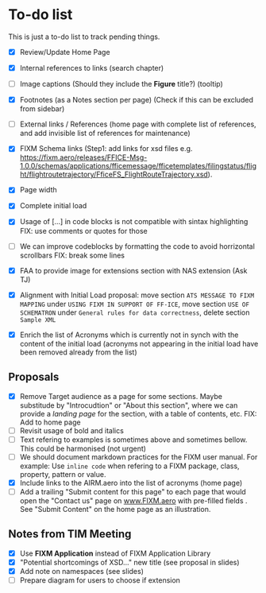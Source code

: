 # To-do list

This is just a to-do list to track pending things.

- [x] Review/Update Home Page

- [x] Internal references to links (search chapter)
- [ ] Image captions (Should they include the **Figure** title?) (tooltip)
- [x] Footnotes (as a Notes section per page) (Check if this can be excluded from sidebar)
- [ ] External links / References (home page with complete list of references, and add invisible list of references for maintenance)
- [x] FIXM Schema links (Step1: add links for xsd files e.g. https://fixm.aero/releases/FFICE-Msg-1.0.0/schemas/applications/fficemessage/fficetemplates/filingstatus/flight/flightroutetrajectory/FficeFS_FlightRouteTrajectory.xsd).
- [x] Page width
- [x] Complete initial load

- [x] Usage of [...] in code blocks is not compatible with sintax highlighting FIX: use comments or quotes for those
- [ ] We can improve codeblocks by formatting the code to avoid horrizontal scrollbars FIX: break some lines
- [x] FAA to provide image for extensions section with NAS extension (Ask TJ)

- [x] Alignment with Initial Load proposal: move section `ATS MESSAGE TO FIXM MAPPING` under `USING FIXM IN SUPPORT OF FF-ICE`, move section `USE OF SCHEMATRON` under `General rules for data correctness`, delete section `Sample XML`
- [x] Enrich the list of Acronyms which is currently not in synch with the content of the initial load (acronyms not appearing in the initial load have been removed already from the list)

## Proposals

- [x] Remove Target audience as a page for some sections. Maybe substitude by "Introcudtion" or "About this section", where we can provide a *landing page* for the section, with a table of contents, etc. FIX: Add to home page
- [ ] Revisit usage of bold and italics
- [ ] Text refering to examples is sometimes above and sometimes bellow. This could be harmonised (not urgent)
- [ ] We should document markdown practices for the FIXM user manual. For example: Use `inline code` when refering to a FIXM package, class, property, pattern or value.
- [x] Include links to the AIRM.aero into the list of acronyms (home page)
- [ ] Add a trailing "Submit content for this page" to each page that would open the "Contact us" page on www.FIXM.aero with pre-filled fields . See "Submit Content" on the home page as an illustration.

## Notes from TIM Meeting

- [x] Use **FIXM Application** instead of FIXM Application Library
- [x] "Potential shortcomings of XSD..." new title (see proposal in slides)
- [x] Add note on namespaces (see slides)
- [ ] Prepare diagram for users to choose if extension
